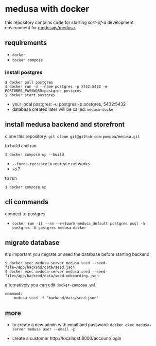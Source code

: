 # medusa with docker
this repository contains code for starting _sort-of-a_ development environment for [medusajs/medusa](https://github.com/medusajs/medusa).

## requirements
* `docker`
* `docker compose`

### install postgres
```
$ docker pull postgres
$ docker run -d --name postgres -p 5432:5432 -e POSTGRES_PASSWORD=postgres postgres
$ docker start postgres
```

* your local postgres: -u postgres -p postgres, 5432:5432
* database created later will be called: `medusa-docker`

## install medusa backend and storefront
clone this repository: `git clone git@github.com:pomppa/medusa.git`

to build and run
```
$ docker compose up --build
```
* `--force-recreate` to recreate networks
* `-d` ?

to run
```
$ docker compose up
```


## cli commands
connect to postgres
 * `docker run -it --rm --network medusa_default postgres psql -h postgres -U postgres medusa-docker`

## migrate database
it's important you migrate or seed the database before starting backend
```
$ docker exec medusa-server medusa seed --seed-file=/app/backend/data/seed.json
$ docker exec medusa-server medusa seed --seed-file=/app/backend/data/seed-onboarding.json
```

alternatively you can edit `docker-compose.yml`
```
command:
    medusa seed -f 'backend/data/seed.json'
```

## more
* to create a new admin with email and password: `docker exec medusa-server medusa user --email -p `

* create a customer
http://localhost:8000/account/login
